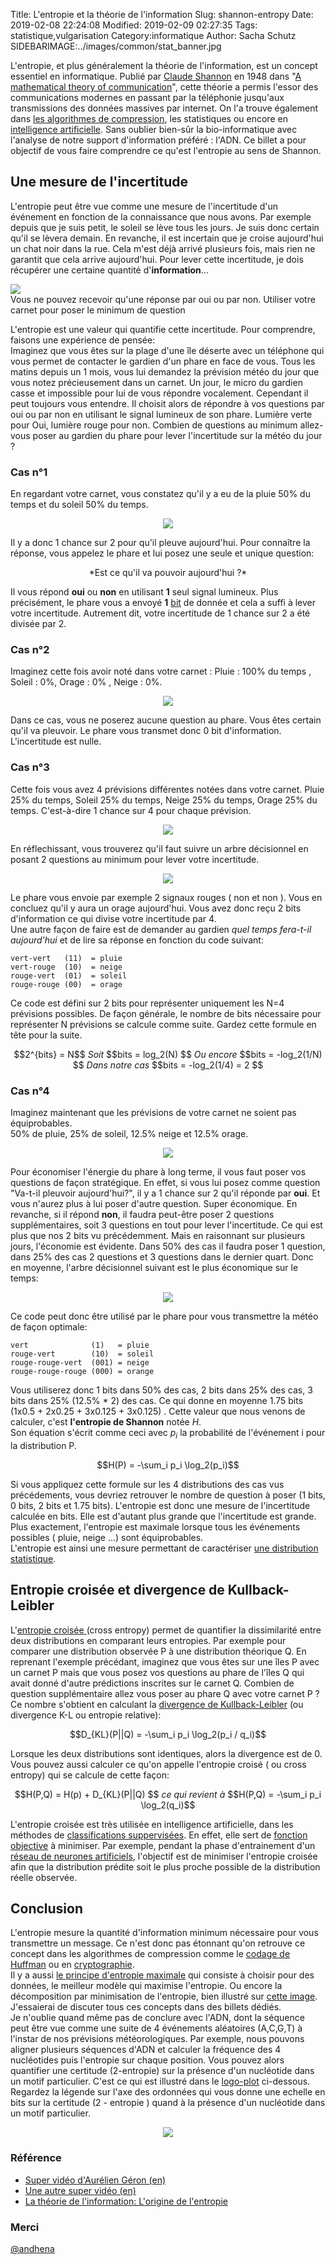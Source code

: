 Title: L'entropie et la théorie de l'information
Slug: shannon-entropy
Date: 2019-02-08 22:24:08
Modified: 2019-02-09 02:27:35
Tags: statistique,vulgarisation
Category:informatique
Author: Sacha Schutz
SIDEBARIMAGE:../images/common/stat_banner.jpg


L'entropie, et plus généralement la théorie de l'information, est un concept essentiel en informatique. Publié par [Claude Shannon](https://fr.wikipedia.org/wiki/Claude_Shannon) en 1948 dans "[A mathematical theory of communication](http://math.harvard.edu/~ctm/home/text/others/shannon/entropy/entropy.pdf)", cette théorie a permis l'essor des communications modernes en passant par la téléphonie jusqu'aux transmissions des données massives par internet. On l'a trouve également dans [les algorithmes de compression](https://fr.wikipedia.org/wiki/Compression_de_donn%C3%A9es), les statistiques ou encore en [intelligence artificielle](https://fr.wikipedia.org/wiki/Intelligence_artificielle). Sans oublier bien-sûr la bio-informatique avec l'analyse de notre support d'information préféré : l'ADN. 
Ce billet a pour objectif de vous faire comprendre ce qu'est l'entropie au sens de Shannon.


## Une mesure de l'incertitude
L'entropie peut être vue comme une mesure de l'incertitude d'un événement en fonction de la connaissance que nous avons. Par exemple depuis que je suis petit, le soleil se lève tous les jours. Je suis donc certain qu'il se lèvera demain. En revanche, il est incertain que je croise aujourd'hui un chat noir dans la rue. Cela m'est déjà arrivé plusieurs fois, mais rien ne garantit que cela arrive aujourd'hui. Pour lever cette incertitude, je dois récupérer une certaine quantité d'**information**...

<div class="figure">     <img src="../images/entropy/draw.png" />      <div class="legend"> Vous ne pouvez recevoir qu'une réponse par oui ou par non. Utiliser votre carnet pour poser le minimum de question </div> </div>


L'entropie est une valeur qui quantifie cette incertitude.
Pour comprendre, faisons une expérience de pensée:    
Imaginez que vous êtes sur la plage d'une île déserte avec un téléphone qui vous permet de contacter le gardien d'un phare en face de vous. Tous les matins depuis un 1 mois, vous lui demandez la prévision météo du jour que vous notez précieusement dans un carnet. 
Un jour, le micro du gardien casse et impossible pour lui de vous répondre vocalement. Cependant il peut toujours vous entendre. Il choisit alors de répondre à vos questions par oui ou par non en utilisant le signal lumineux de son phare. Lumière verte pour Oui, lumière rouge pour non. 
Combien de questions au minimum allez-vous poser au gardien du phare pour lever l'incertitude sur la météo du jour ?  


### Cas n°1 
En regardant votre carnet, vous constatez qu'il y a eu de la pluie 50% du temps et du soleil 50% du temps. 

<center>
<img src="../images/entropy/bar_plot_1.png" /> 
</center>

Il y a donc 1 chance sur 2 pour qu'il pleuve aujourd'hui. Pour connaître la réponse, vous appelez le phare et lui posez une seule et unique question: 

<center>
*Est ce qu'il va pouvoir aujourd'hui ?*
</center>

Il vous répond **oui** ou **non** en utilisant **1** seul signal lumineux. 
Plus précisément, le phare vous a envoyé **1** [bit](https://fr.wikipedia.org/wiki/Bit) de donnée et cela a suffi à lever votre incertitude. Autrement dit, votre incertitude de 1 chance sur 2 a été divisée par 2.    


### Cas n°2
Imaginez cette fois avoir noté dans votre carnet : Pluie : 100% du temps , Soleil : 0%, Orage : 0% , Neige : 0%. 

<center>
<img src="../images/entropy/bar_plot_4.png" /> 
</center>

Dans ce cas, vous ne poserez aucune question au phare. Vous êtes certain qu'il va pleuvoir. Le phare vous transmet donc 0 bit d'information. L'incertitude est nulle.


### Cas n°3
Cette fois vous avez 4 prévisions différentes notées dans votre carnet. Pluie 25% du temps, Soleil 25% du temps, Neige 25% du temps, Orage 25% du temps. C'est-à-dire 1 chance sur 4 pour chaque prévision.

<center>
<img src="../images/entropy/bar_plot_2.png" /> 
</center>

En réflechissant, vous trouverez qu'il faut suivre un arbre décisionnel en posant 2 questions au minimum pour lever votre incertitude.

<center>
<img src="../images/entropy/decision.png" /> 
</center>

Le phare vous envoie par exemple 2 signaux rouges ( non et non ). Vous en concluez qu'il y aura un orage aujourd'hui.
Vous avez donc reçu 2 bits d'information ce qui divise votre incertitude par 4.   
Une autre façon de faire est de demander au gardien *quel temps fera-t-il aujourd'hui* et de lire sa réponse en fonction du code suivant:

	vert-vert   (11)  = pluie
	vert-rouge  (10)  = neige
	rouge-vert  (01)  = soleil
	rouge-rouge (00)  = orage  

Ce code est défini sur 2 bits pour représenter uniquement les N=4 prévisions possibles. 
De façon générale, le nombre de bits nécessaire pour représenter N prévisions se calcule comme suite. Gardez cette formule en tête pour la suite.

<center>
	$$2^{bits} = N$$
	<em>Soit</em> 
	$$bits = log_2(N) $$
	<em>Ou encore</em> 
	$$bits = -log_2(1/N) $$
	<em>Dans notre cas</em> 
	$$bits = -log_2(1/4) = 2 $$


</center>

### Cas n°4
Imaginez maintenant que les prévisions de votre carnet ne soient pas équiprobables.    
50% de pluie, 25% de soleil, 12.5% neige et 12.5% orage.

<center>
<img src="../images/entropy/bar_plot_3.png" /> 
</center>


Pour économiser l'énergie du phare à long terme, il vous faut poser vos questions de façon stratégique. En effet, si vous lui posez comme question "Va-t-il pleuvoir aujourd'hui?", il y a 1 chance sur 2 qu'il réponde  par **oui**. Et vous n'aurez plus à lui poser d'autre question. Super économique. En revanche, si il répond **non**, il faudra peut-être poser 2 questions supplémentaires, soit 3 questions en tout pour lever l'incertitude. Ce qui est plus que nos 2 bits vu précédemment. 
Mais en raisonnant sur plusieurs jours, l'économie est évidente. Dans 50% des cas il faudra poser 1 question, dans 25% des cas 2 questions et 3 questions dans le dernier quart.
Donc en moyenne, l'arbre décisionnel suivant est le plus économique sur le temps: 

<center>
<img src="../images/entropy/decision2.png" /> 
</center>


Ce code peut donc être utilisé par le phare pour vous transmettre la météo de façon optimale:

	vert              (1)   = pluie
	rouge-vert        (10)  = soleil
	rouge-rouge-vert  (001) = neige
	rouge-rouge-rouge (000) = orange

Vous utiliserez donc 1 bits dans 50% des cas, 2 bits dans 25% des cas, 3 bits dans 25% (12.5% * 2) des cas. Ce qui donne en moyenne 1.75 bits (1x0.5 + 2x0.25 + 3x0.125 + 3x0.125) .
Cette valeur que nous venons de calculer, c'est **l'entropie de Shannon** notée *H*.     
Son équation s'écrit comme ceci avec $p_i$ la probabilité de l'événement i pour la distribution P.

<center>
$$H(P) =  -\sum_i p_i \log_2(p_i)$$ 
</center>

Si vous appliquez cette formule sur les 4 distributions des cas vus précédements, vous devriez retrouver le nombre de question à poser (1 bits, 0 bits, 2 bits et 1.75 bits). 
L'entropie est donc une mesure de l'incertitude calculée en bits. Elle est d'autant plus grande que l'incertitude est grande. Plus exactement, l'entropie est maximale lorsque tous les événements possibles ( pluie, neige ...) sont équiprobables.    
L'entropie est ainsi une mesure permettant de caractériser [une distribution statistique](https://fr.wikipedia.org/wiki/Distribution_statistique).

## Entropie croisée et divergence de Kullback-Leibler
L'[entropie croisée ](https://fr.wikipedia.org/wiki/Entropie_crois%C3%A9e)(cross entropy) permet de quantifier la dissimilarité entre deux distributions en comparant leurs entropies. Par exemple pour comparer une distribution observée P à une distribution théorique Q.
En reprenant l'exemple précédant, imaginez que vous êtes sur une îles P avec un carnet P mais que vous posez vos questions au phare de l'îles Q qui avait donné d'autre prédictions inscrites sur le carnet Q. Combien de question supplémentaire allez vous poser au phare Q avec votre carnet P ?    
Ce nombre s'obtient en calculant la [divergence de Kullback-Leibler](https://fr.wikipedia.org/wiki/Divergence_de_Kullback-Leibler) (ou divergence K-L ou  entropie relative):

<center>
$$D_{KL}(P||Q) =  -\sum_i p_i \log_2(p_i / q_i)$$ 
</center>

Lorsque les deux distributions sont identiques, alors la divergence est de 0. Vous pouvez aussi calculer ce qu'on appelle l'entropie croisé ( ou cross entropy) qui se calcule de cette façon:

<center>
$$H(P,Q) =  H(p) + D_{KL}(P||Q) $$
<em> ce qui revient à </em>
$$H(P,Q) = -\sum_i p_i \log_2(q_i)$$
</center>

L'entropie croisée est très utilisée en intelligence artificielle, dans les méthodes de [classifications suppervisées](https://fr.wikipedia.org/wiki/Classement_automatique). En effet, elle sert de [fonction objective](https://fr.wikipedia.org/wiki/Optimisation_lin%C3%A9aire) à minimiser. Par exemple, pendant la phase d'entrainement d'un [réseau de neurones artificiels](https://fr.wikipedia.org/wiki/R%C3%A9seau_de_neurones_artificiels), l'objectif est de minimiser l'entropie croisée afin que la distribution prédite soit le plus proche possible de la distribution réelle observée.  

## Conclusion

L'entropie mesure la quantité d'information minimum nécessaire pour vous transmettre un message.  Ce n'est donc pas étonnant qu'on retrouve ce concept dans les algorithmes de compression comme le [codage de Huffman](https://fr.wikipedia.org/wiki/Codage_de_Huffman) ou en [cryptographie](https://fr.wikipedia.org/wiki/Cryptographie).    
Il y a aussi [le principe d'entropie maximale](https://fr.wikipedia.org/wiki/Principe_d%27entropie_maximale) qui consiste à choisir pour des données, le meilleur modèle qui maximise l'entropie. Ou encore la décomposition par minimisation de l'entropie, bien illustré sur [cette image](https://media.nature.com/m685/nature-assets/ismej/journal/v9/n4/images/ismej2014195f1.jpg). J'essaierai de discuter tous ces concepts dans des billets dédiés.      
Je n'oublie quand même pas de conclure avec l'ADN, dont la séquence peut être vue comme une suite de 4 événements aléatoires (A,C,G,T) à l'instar de nos prévisions météorologiques. Par exemple, nous pouvons aligner plusieurs séquences d'ADN et calculer la fréquence des 4 nucléotides puis l'entropie sur chaque position. Vous pouvez alors quantifier une certitude (2-entropie) sur la présence d'un nucléotide dans un motif particulier. C'est ce qui est illustré dans le [logo-plot](https://en.wikipedia.org/wiki/Sequence_logo) ci-dessous. Regardez la légende sur l'axe des ordonnées qui vous donne une echelle en bits sur la certitude (2 - entropie ) quand à la présence d'un nucléotide dans un motif particulier.

<center>
<img src="../images/entropy/logo_plot.png" /> 
</center>


### Référence 
- [Super vidéo d'Aurélien Géron (en)](https://www.youtube.com/watch?v=ErfnhcEV1O8)
- [Une autre super vidéo (en)](https://www.youtube.com/watch?v=R4OlXb9aTvQ)
- [La théorie de l'information: L'origine de l'entropie](http://www.yann-ollivier.org/entropie/entropie1)

### Merci 
[@andhena](https://github.com/andhena)
